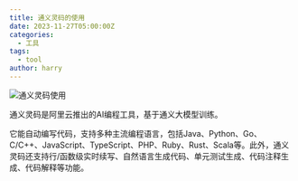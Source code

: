 ```yaml
---
title: 通义灵码的使用
date: 2023-11-27T05:00:00Z
categories:
  - 工具
tags:
  - tool
author: harry
---
```


<img src="https://s2.loli.net/2023/12/01/tAYoR3Fu64MTgPy.jpg" alt="通义灵码使用">

通义灵码是阿里云推出的AI编程工具，基于通义大模型训练。

<!--more-->

它能自动编写代码，支持多种主流编程语言，包括Java、Python、Go、C/C++、JavaScript、TypeScript、PHP、Ruby、Rust、Scala等。此外，通义灵码还支持行/函数级实时续写、自然语言生成代码、单元测试生成、代码注释生成、代码解释等功能。
